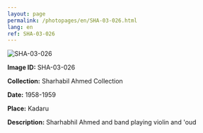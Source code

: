 ```yaml
---
layout: page
permalink: /photopages/en/SHA-03-026.html
lang: en
ref: SHA-03-026
---
```


![SHA-03-026](/smallimages/SHA-03-026-600.jpg)

**Image ID:** SHA-03-026

**Collection:** Sharhabil Ahmed Collection

**Date:** 1958-1959

**Place:** Kadaru

**Description:** Sharhabhil Ahmed and band playing violin and 'oud
